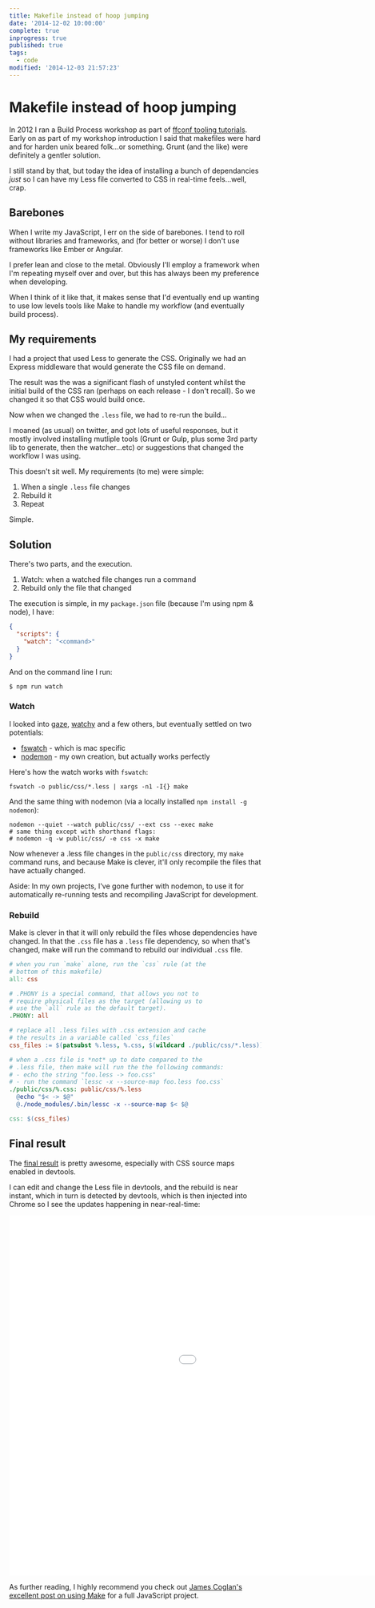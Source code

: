```yaml
---
title: Makefile instead of hoop jumping
date: '2014-12-02 10:00:00'
complete: true
inprogress: true
published: true
tags:
  - code
modified: '2014-12-03 21:57:23'
---
```

# Makefile instead of hoop jumping

In 2012 I ran a Build Process workshop as part of [ffconf tooling tutorials](http://2012.ffconf.org/#tooling). Early on as part of my workshop introduction I said that makefiles were hard and for harden unix beared folk...or something. Grunt (and the like) were definitely a gentler solution.

I still stand by that, but today the idea of installing a bunch of dependancies *just* so I can have my Less file converted to CSS in real-time feels...well, crap.

<!--more-->

## Barebones

When I write my JavaScript, I err on the side of barebones. I tend to roll without libraries and frameworks, and (for better or worse) I don't use frameworks like Ember or Angular.

I prefer lean and close to the metal. Obviously I'll employ a framework when I'm repeating myself over and over, but this has always been my preference when developing.

When I think of it like that, it makes sense that I'd eventually end up wanting to use low levels tools like Make to handle my workflow (and eventually build process).

## My requirements

I had a project that used Less to generate the CSS. Originally we had an Express middleware that would generate the CSS file on demand.

The result was the was a significant flash of unstyled content whilst the initial build of the CSS ran (perhaps on each release - I don't recall). So we changed it so that CSS would build once.

Now when we changed the `.less` file, we had to re-run the build...

I moaned (as usual) on twitter, and got lots of useful responses, but it mostly involved installing mutliple tools (Grunt or Gulp, plus some 3rd party lib to generate, then the watcher...etc) or suggestions that changed the workflow I was using.

This doesn't sit well. My requirements (to me) were simple:

1. When a single `.less` file changes
2. Rebuild it
3. Repeat

Simple.

## Solution

There's two parts, and the execution.

1. Watch: when a watched file changes run a command
2. Rebuild only the file that changed

The execution is simple, in my `package.json` file (because I'm using npm & node), I have:

```json
{
  "scripts": {
    "watch": "<command>"
  }
}
```

And on the command line I run:

```shell
$ npm run watch
```

### Watch

I looked into [gaze](http://npmjs.org/gaze), [watchy](https://github.com/caseywebdev/watchy) and a few others, but eventually settled on two potentials:

- [fswatch](https://github.com/emcrisostomo/fswatch) - which is mac specific
- [nodemon](https://github.com/remy/nodemon) - my own creation, but actually works perfectly

Here's how the watch works with `fswatch`:

```shell
fswatch -o public/css/*.less | xargs -n1 -I{} make
```

And the same thing with nodemon (via a locally installed `npm install -g nodemon`):

```shell
nodemon --quiet --watch public/css/ --ext css --exec make
# same thing except with shorthand flags:
# nodemon -q -w public/css/ -e css -x make
```

Now whenever a .less file changes in the `public/css` directory, my `make` command runs, and because Make is clever, it'll only recompile the files that have actually changed.

Aside: In my own projects, I've gone further with nodemon, to use it for automatically re-running tests and recompiling JavaScript for development.

### Rebuild

Make is clever in that it will only rebuild the files whose dependencies have changed. In that the `.css` file has a `.less` file dependency, so when that's changed, make will run the command to rebuild our individual `.css` file.

```makefile
# when you run `make` alone, run the `css` rule (at the
# bottom of this makefile)
all: css

# .PHONY is a special command, that allows you not to
# require physical files as the target (allowing us to
# use the `all` rule as the default target).
.PHONY: all

# replace all .less files with .css extension and cache
# the results in a variable called `css_files`
css_files := $(patsubst %.less, %.css, $(wildcard ./public/css/*.less))

# when a .css file is *not* up to date compared to the
# .less file, then make will run the the following commands:
# - echo the string "foo.less -> foo.css"
# - run the command `lessc -x --source-map foo.less foo.css`
./public/css/%.css: public/css/%.less
  @echo "$< -> $@"
  @./node_modules/.bin/lessc -x --source-map $< $@

css: $(css_files)
```

## Final result

The [final result](https://gist.github.com/remy/274232f8b47dfa163324) is pretty awesome, especially with CSS source maps enabled in devtools.

I can edit and change the Less file in devtools, and the rebuild is near instant, which in turn is detected by devtools, which is then injected into Chrome so I see the updates happening in near-real-time:

<iframe width="1280" height="720" src="//www.youtube.com/embed/6bcCpk_U3qc?rel=0" frameborder="0" allowfullscreen></iframe>

As further reading, I highly recommend you check out [James Coglan's excellent post on using Make](https://blog.jcoglan.com/2014/02/05/building-javascript-projects-with-make/) for a full JavaScript project.

